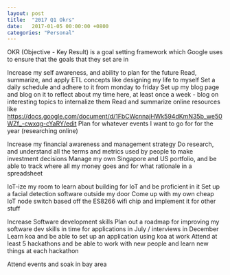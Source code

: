 ```yaml
---
layout: post
title:  "2017 Q1 Okrs"
date:   2017-01-05 00:00:00 +0800
categories: "Personal"
---
```


OKR (Objective - Key Result) is a goal setting framework which Google uses to ensure that the goals that they set are in

Increase my self awareness, and ability to plan for the future
Read, summarize, and apply ETL concepts like designing my life to myself
Set a daily schedule and adhere to it from monday to friday
Set up my blog page and blog on it to reflect about my time here, at least once a week - blog on interesting topics to internalize them
Read and summarize online resources like https://docs.google.com/document/d/1FbCWcnnajHWk594dKmN35b_we50WZf_-cwxqg-cYaRY/edit 
Plan for whatever events I want to go for for the year (researching online)

Increase my financial awareness and management strategy
Do research, and understand all the terms and metrics used by people to make investment decisions
Manage my own Singapore and US portfolio, and be able to track where all my money goes and for what rationale in a spreadsheet

IoT-ize my room to learn about building for IoT and be proficient in it
Set up a facial detection software outside my door
Come up with my own cheap IoT node switch based off the ES8266 wifi chip and implement it for other stuff

Increase Software development skills
Plan out a roadmap for improving my software dev skills in time for applications in July / interviews in December
Learn koa and be able to set up an application using koa at work
Attend at least 5 hackathons and be able to work with new people and learn new things at each hackathon

Attend events and soak in bay area